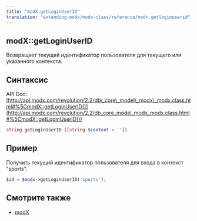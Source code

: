 ```yaml
---
title: "modX.getLoginUserID"
translation: "extending-modx/modx-class/reference/modx.getloginuserid"
---
```


## modX::getLoginUserID

Возвращает текущий идентификатор пользователя для текущего или указанного контекста.

## Синтаксис

API Doc: [http://api.modx.com/revolution/2.2/db\_core\_model\_modx\_modx.class.html#%5CmodX::getLoginUserID()](http://api.modx.com/revolution/2.2/db_core_model_modx_modx.class.html#%5CmodX::getLoginUserID())

``` php
string getLoginUserID ([string $context = ''])
```

## Пример

Получить текущий идентификатор пользователя для входа в контекст "sports".

``` php
$id = $modx->getLoginUserID('sports');
```

## Смотрите также

- [modX](extending-modx/core-model/modx "modX")
